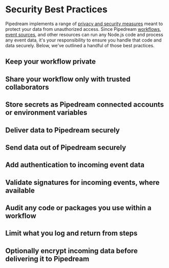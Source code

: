 # Security Best Practices

Pipedream implements a range of [privacy and security measures](/privacy-and-security/) meant to protect your data from unauthorized access. Since Pipedream [workflows](/workflows), [event sources](/event-sources), and other resources can run any Node.js code and process any event data, it's your responsibility to ensure you handle that code and data securely. Below, we've outlined a handful of those best practices.

## Keep your workflow private

## Share your workflow only with trusted collaborators

## Store secrets as Pipedream connected accounts or environment variables

## Deliver data to Pipedream securely

## Send data out of Pipedream securely

## Add authentication to incoming event data

## Validate signatures for incoming events, where available

## Audit any code or packages you use within a workflow

## Limit what you log and return from steps

## Optionally encrypt incoming data before delivering it to Pipedream
